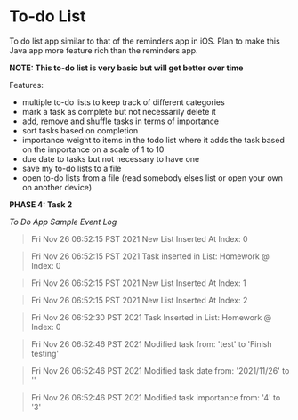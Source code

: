 # To-do List #
To do list app similar to that of the reminders app in iOS. Plan to make this Java app more feature rich than the reminders app.

**NOTE: This to-do list is very basic but will get better over time**

Features:
* multiple to-do lists to keep track of different categories
* mark a task as complete but not necessarily delete it
* add, remove and shuffle tasks in terms of importance
* sort tasks based on completion
* importance weight to items in the todo list where it adds the task based on the importance on a scale of 1 to 10
* due date to tasks but not necessary to have one
* save my to-do lists to a file
* open to-do lists from a file (read somebody elses list or open your own on another device)

**PHASE 4: Task 2**

*To Do App Sample Event Log*

> Fri Nov 26 06:52:15 PST 2021
New List Inserted At Index: 0


> Fri Nov 26 06:52:15 PST 2021
Task inserted in List:  Homework @ Index: 0


>Fri Nov 26 06:52:15 PST 2021
New List Inserted At Index: 1


>Fri Nov 26 06:52:15 PST 2021
New List Inserted At Index: 2


>Fri Nov 26 06:52:30 PST 2021
Task Inserted in List: Homework @ Index: 0


>Fri Nov 26 06:52:46 PST 2021
Modified task from: 'test' to 'Finish testing'


>Fri Nov 26 06:52:46 PST 2021
Modified task date from: '2021/11/26' to ''


>Fri Nov 26 06:52:46 PST 2021
Modified task importance from: '4' to '3'
